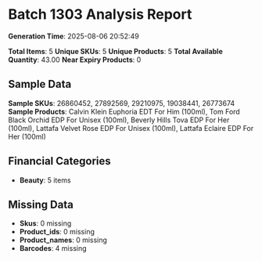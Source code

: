# Batch 1303 Analysis Report

**Generation Time**: 2025-08-06 20:52:49

**Total Items**: 5
**Unique SKUs**: 5
**Unique Products**: 5
**Total Available Quantity**: 43.00
**Near Expiry Products**: 0

## Sample Data
**Sample SKUs**: 26860452, 27892569, 29210975, 19038441, 26773674
**Sample Products**: Calvin Klein Euphoria EDT For Him (100ml), Tom Ford Black Orchid EDP For Unisex (100ml), Beverly Hills Tova EDP For Her (100ml), Lattafa Velvet Rose EDP For Unisex (100ml), Lattafa Eclaire EDP For Her (100ml)

## Financial Categories
- **Beauty**: 5 items

## Missing Data
- **Skus**: 0 missing
- **Product_ids**: 0 missing
- **Product_names**: 0 missing
- **Barcodes**: 4 missing
